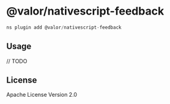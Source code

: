 # @valor/nativescript-feedback

```javascript
ns plugin add @valor/nativescript-feedback
```

## Usage

// TODO

## License

Apache License Version 2.0
